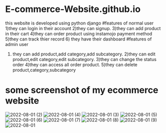 # E-commerce-Website.github.io
this website is developed using python django
#features of normal user
1)they can login in their account
2)they can signup.
3)they can add product in their cart
4)they can order product using instamojo payment method
5)they can track thier record
6) they have their dashboard 
#features of admin user
1) they can add product,add category,add subcategory.
2)they can edit product,edit category,edit subcategory.
3)they can change the status order
4)they can access all order product.
5)they can delete product,category,subcategory
# some screenshot of my ecommerce website


![2022-08-01 (2)](https://user-images.githubusercontent.com/67479578/182256749-d6b65464-44df-4f16-99b8-422f05c3a7c8.png)
![2022-08-01 (4)](https://user-images.githubusercontent.com/67479578/182256772-8721103d-319f-4a26-8df4-74bf6684b8ba.png)
![2022-08-01 (3)](https://user-images.githubusercontent.com/67479578/182256786-d6c969f7-9773-4cab-aaf7-51fb941482f0.png)
![2022-08-01 (5)](https://user-images.githubusercontent.com/67479578/182256799-e209c3c8-f9cc-4fb4-921f-6a26e158dddd.png)
![2022-08-01 (6)](https://user-images.githubusercontent.com/67479578/182256818-9db1b9ab-6c11-4f24-a11a-8f268be57ef3.png)
![2022-08-01 (7)](https://user-images.githubusercontent.com/67479578/182256826-a4c00b16-28d3-408e-b50e-c43b01f05010.png)
![2022-08-01 (8)](https://user-images.githubusercontent.com/67479578/182256836-1d995f42-16e4-4f5c-8c36-42eeaa0ecfcc.png)
![2022-08-01 (9)](https://user-images.githubusercontent.com/67479578/182256845-628a36e9-6f67-4a6d-836e-4b049e9578a3.png)
![2022-08-01](https://user-images.githubusercontent.com/67479578/182256863-4a1e0de6-9cb3-4eb6-8e32-9a864efbc397.png)

